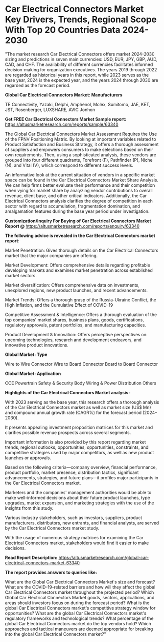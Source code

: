 <h1>Car Electrical Connectors Market Key Drivers, Trends, Regional Scope With Top 20 Countries Data 2024-2030</h1>


"The market research Car Electrical Connectors offers market 2024-2030 sizing and predictions in seven main currencies: USD, EUR, JPY, GBP, AUD, CAD, and CHF. The availability of different currencies facilitates informed decision-making for organization executives. The years 2019 through 2022 are regarded as historical years in this report, while 2023 serves as the base year, 2024 is the expected year, and the years 2024 through 2030 are regarded as the forecast period.

<b>Global Car Electrical Connectors Market: Manufacturers</b>

TE Connectivity, Yazaki, Delphi, Amphenol, Molex, Sumitomo, JAE, KET, JST, Rosenberger, LUXSHARE, AVIC Jonhon

<b>Get FREE Car Electrical Connectors Market Sample report:</b> <a href="https://altusmarketresearch.com/reports/sample/63340">https://altusmarketresearch.com/reports/sample/63340</a>

The Global Car Electrical Connectors Market Assessment Requires the Use of the FPNV Positioning Matrix. By looking at important variables related to Product Satisfaction and Business Strategy, it offers a thorough assessment of suppliers and empowers consumers to make selections based on their own requirements. Then, using a sophisticated analysis, these vendors are grouped into four different quadrants, Forefront (F), Pathfinder (P), Niche (N), and Vital (V), which correspond to different success levels.

An informative look at the current situation of vendors in a specific market space can be found in the Car Electrical Connectors Market Share Analysis. We can help firms better evaluate their performance and their competition when vying for market share by analyzing vendor contributions to overall revenue, client base, and other critical indicators. Additionally, the Car Electrical Connectors analysis clarifies the degree of competition in each sector with regard to accumulation, fragmentation domination, and amalgamation features during the base year period under investigation.

<b>Customization/Inquiry For Buying of Car Electrical Connectors Market Report @</b> <a href="https://altusmarketresearch.com/reports/enquiry/63340">https://altusmarketresearch.com/reports/enquiry/63340</a>

<b>The following advice is revealed in the Car Electrical Connectors market report:</b>

Market Penetration: Gives thorough details on the Car Electrical Connectors market that the major companies are offering.

Market Development: Offers comprehensive details regarding profitable developing markets and examines market penetration across established market sectors.

Market diversification: Offers comprehensive data on investments, unexplored regions, new product launches, and recent advancements.

Market Trends: Offers a thorough grasp of the Russia-Ukraine Conflict, the High Inflation, and the Cumulative Effect of COVID-19

Competitive Assessment & Intelligence: Offers a thorough evaluation of the top companies' market shares, business plans, goods, certifications, regulatory approvals, patent portfolios, and manufacturing capacities.

Product Development & Innovation: Offers perceptive perspectives on upcoming technologies, research and development endeavors, and innovative product innovations.

<b>Global Market: Type</b>

Wire to Wire Connector
Wire to Board Connector
Board to Board Connector

<b>Global Market: Application</b>

CCE
Powertrain
Safety & Security
Body Wiring & Power Distribution
Others


<b>Highlights of the Car Electrical Connectors Market analysis:</b>

With 2023 serving as the base year, this research offers a thorough analysis of the Car Electrical Connectors market as well as market size (US$ Mn) and compound annual growth rate (CAGR%) for the forecast period (2024–2030).

It presents appealing investment proposition matrices for this market and clarifies possible revenue prospects across several segments.

Important information is also provided by this report regarding market trends, regional outlooks, opportunities, opportunities, constraints, and competitive strategies used by major competitors, as well as new product launches or approvals.

Based on the following criteria—company overview, financial performance, product portfolio, market presence, distribution tactics, significant advancements, strategies, and future plans—it profiles major participants in the Car Electrical Connectors market.

Marketers and the companies' management authorities would be able to make well-informed decisions about their future product launches, type upgrades, market expansion, and marketing strategies with the use of the insights from this study.

Various industry stakeholders, such as investors, suppliers, product manufacturers, distributors, new entrants, and financial analysts, are served by the Car Electrical Connectors market study.

With the usage of numerous strategy matrices for examining the Car Electrical Connectors market, stakeholders would find it easier to make decisions.

<b>Read Report Description:</b> <a href="https://altusmarketresearch.com/global-car-electrical-connectors-market-63340">https://altusmarketresearch.com/global-car-electrical-connectors-market-63340</a>

<b>The report provides answers to queries like:</b>

What are the Global Car Electrical Connectors Market's size and forecast?
What are the COVID-19-related barriers and how will they affect the global Car Electrical Connectors market throughout the projected period?
Which Global Car Electrical Connectors Market goods, sectors, applications, and areas should investors focus on during the forecast period?
What is the global Car Electrical Connectors market's competitive strategy window for opportunities?
What are the global Car Electrical Connectors market's regulatory frameworks and technological trends?
What percentage of the global Car Electrical Connectors market do the top vendors hold?
Which approaches and tactical maneuvers are deemed appropriate for breaking into the global Car Electrical Connectors market?"
